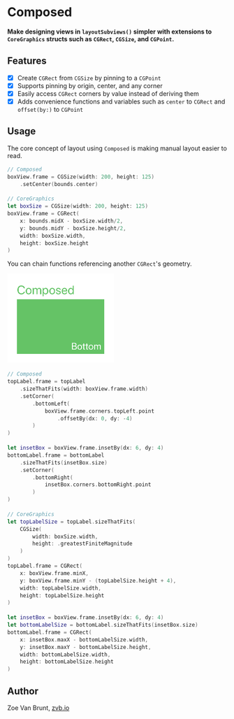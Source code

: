 #  Composed

**Make designing views in `layoutSubviews()` simpler with extensions to `CoreGraphics` structs such as `CGRect`, `CGSize`, and `CGPoint`.**

## Features

- [x] Create `CGRect` from `CGSize` by pinning to a `CGPoint`
- [x] Supports pinning by origin, center, and any corner
- [x] Easily access `CGRect` corners by value instead of deriving them
- [x] Adds convenience functions and variables such as `center` to `CGRect` and `offset(by:)` to `CGPoint`

## Usage

The core concept of layout using `Composed` is making manual layout easier to read.

```swift
// Composed
boxView.frame = CGSize(width: 200, height: 125)
    .setCenter(bounds.center)
    
// CoreGraphics
let boxSize = CGSize(width: 200, height: 125)
boxView.frame = CGRect(
    x: bounds.midX - boxSize.width/2,
    y: bounds.midY - boxSize.height/2,
    width: boxSize.width,
    height: boxSize.height
)
```

You can chain functions referencing another `CGRect`'s geometry.

![](img/relational.png)

```swift
// Composed
topLabel.frame = topLabel
    .sizeThatFits(width: boxView.frame.width)
    .setCorner(
        .bottomLeft(
            boxView.frame.corners.topLeft.point
                .offsetBy(dx: 0, dy: -4)
        )
)

let insetBox = boxView.frame.insetBy(dx: 6, dy: 4)
bottomLabel.frame = bottomLabel
    .sizeThatFits(insetBox.size)
    .setCorner(
        .bottomRight(
            insetBox.corners.bottomRight.point
        )
)

// CoreGraphics
let topLabelSize = topLabel.sizeThatFits(
    CGSize(
        width: boxSize.width,
        height: .greatestFiniteMagnitude
    )
)
topLabel.frame = CGRect(
    x: boxView.frame.minX,
    y: boxView.frame.minY - (topLabelSize.height + 4),
    width: topLabelSize.width,
    height: topLabelSize.height
)

let insetBox = boxView.frame.insetBy(dx: 6, dy: 4)
let bottomLabelSize = bottomLabel.sizeThatFits(insetBox.size)
bottomLabel.frame = CGRect(
    x: insetBox.maxX - bottomLabelSize.width,
    y: insetBox.maxY - bottomLabelSize.height,
    width: bottomLabelSize.width,
    height: bottomLabelSize.height
)
```

## Author

Zoe Van Brunt, <a href="http://www.zvb.io">zvb.io</a>
